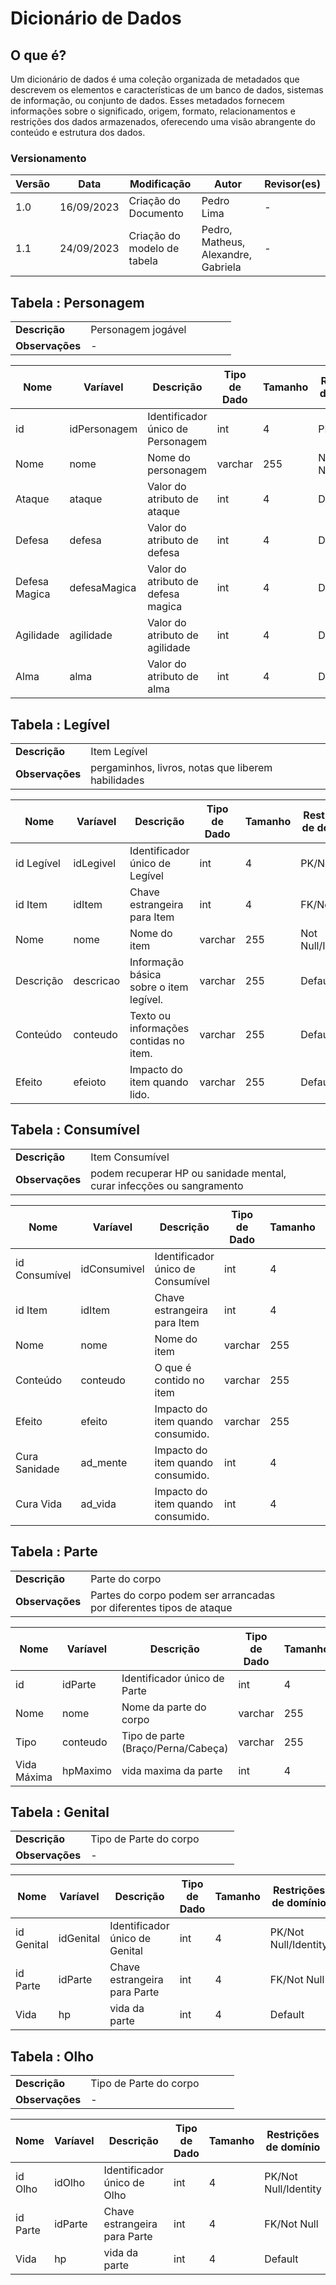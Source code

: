 # Dicionário de Dados

## O que é?

Um dicionário de dados é uma coleção organizada de metadados que descrevem os elementos e características de um banco de dados, sistemas de informação, ou conjunto de dados. Esses metadados fornecem informações sobre o significado, origem, formato, relacionamentos e restrições dos dados armazenados, oferecendo uma visão abrangente do conteúdo e estrutura dos dados.

### Versionamento

| Versão | Data       | Modificação                 | Autor                               | Revisor(es) |
| ------ | ---------- | --------------------------- | ----------------------------------- | ----------- |
| 1.0    | 16/09/2023 | Criação do Documento        | Pedro Lima                          | -           |
| 1.1    | 24/09/2023 | Criação do modelo de tabela | Pedro, Matheus, Alexandre, Gabriela | -           |

## Tabela : **Personagem**

|                 |                    |     |     |     |     |
| --------------- | ------------------ | --- | --- | --- | --- |
| **Descrição**   | Personagem jogável |     |     |     |     |
| **Observações** | -                  |     |     |     |     |

| Nome          | Varíavel     | Descrição                          | Tipo de Dado | Tamanho | Restrições de domínio |
| ------------- | ------------ | ---------------------------------- | ------------ | ------- | --------------------- |
| id            | idPersonagem | Identificador único de Personagem  | int          | 4       | PK/Not Null           |
| Nome          | nome         | Nome do personagem                 | varchar      | 255     | Not Null/Identity     |
| Ataque        | ataque       | Valor do atributo de ataque        | int          | 4       | Default               |
| Defesa        | defesa       | Valor do atributo de defesa        | int          | 4       | Default               |
| Defesa Magica | defesaMagica | Valor do atributo de defesa magica | int          | 4       | Default               |
| Agilidade     | agilidade    | Valor do atributo de agilidade     | int          | 4       | Default               |
| Alma          | alma         | Valor do atributo de alma          | int          | 4       | Default               |

## Tabela : **Legível**

|                 |                                                    |     |     |     |
| --------------- | -------------------------------------------------- | --- | --- | --- |
| **Descrição**   | Item Legível                                       |     |     |     |
| **Observações** | pergaminhos, livros, notas que liberem habilidades |     |     |     |

| Nome       | Varíavel  | Descrição                               | Tipo de Dado | Tamanho | Restrições de domínio |
| ---------- | --------- | --------------------------------------- | ------------ | ------- | --------------------- |
| id Legível | idLegivel | Identificador único de Legível          | int          | 4       | PK/Not Null           |
| id Item    | idItem    | Chave estrangeira para Item             | int          | 4       | FK/Not Null           |
| Nome       | nome      | Nome do item                            | varchar      | 255     | Not Null/Identity     |
| Descrição  | descricao | Informação básica sobre o item legível. | varchar      | 255     | Default               |
| Conteúdo   | conteudo  | Texto ou informações contidas no item.  | varchar      | 255     | Default               |
| Efeito     | efeioto   | Impacto do item quando lido.            | varchar      | 255     | Default               |

## Tabela : **Consumível**

|                 |                                                                       |     |     |     |
| --------------- | --------------------------------------------------------------------- | --- | --- | --- |
| **Descrição**   | Item Consumível                                                       |     |     |     |
| **Observações** | podem recuperar HP ou sanidade mental, curar infecções ou sangramento |     |     |     |

| Nome          | Varíavel     | Descrição                         | Tipo de Dado | Tamanho | Restrições de domínio |
| ------------- | ------------ | --------------------------------- | ------------ | ------- | --------------------- |
| id Consumível | idConsumivel | Identificador único de Consumível | int          | 4       | PK/Not Null           |
| id Item       | idItem       | Chave estrangeira para Item       | int          | 4       | FK/Not Null           |
| Nome          | nome         | Nome do item                      | varchar      | 255     | Not Null/Identity     |
| Conteúdo      | conteudo     | O que é contido no item           | varchar      | 255     | Default               |
| Efeito        | efeito       | Impacto do item quando consumido. | varchar      | 255     | Default               |
| Cura Sanidade | ad_mente     | Impacto do item quando consumido. | int          | 4       | Default               |
| Cura Vida     | ad_vida      | Impacto do item quando consumido. | int          | 4       | Default               |

## Tabela : **Parte**

|                 |                                                                     |     |     |     |
| --------------- | ------------------------------------------------------------------- | --- | --- | --- |
| **Descrição**   | Parte do corpo                                                      |     |     |     |
| **Observações** | Partes do corpo podem ser arrancadas por diferentes tipos de ataque |     |     |     |

| Nome        | Varíavel | Descrição                          | Tipo de Dado | Tamanho | Restrições de domínio |
| ----------- | -------- | ---------------------------------- | ------------ | ------- | --------------------- |
| id          | idParte  | Identificador único de Parte       | int          | 4       | PK/Not Null/Identity  |
| Nome        | nome     | Nome da parte do corpo             | varchar      | 255     | Not Null/Identity     |
| Tipo        | conteudo | Tipo de parte (Braço/Perna/Cabeça) | varchar      | 255     | Default               |
| Vida Máxima | hpMaximo | vida maxima da parte               | int          | 4       | Default               |

## Tabela : **Genital**

|                 |                        |     |     |     |
| --------------- | ---------------------- | --- | --- | --- |
| **Descrição**   | Tipo de Parte do corpo |     |     |     |
| **Observações** | -                      |     |     |     |

| Nome       | Varíavel  | Descrição                      | Tipo de Dado | Tamanho | Restrições de domínio |
| ---------- | --------- | ------------------------------ | ------------ | ------- | --------------------- |
| id Genital | idGenital | Identificador único de Genital | int          | 4       | PK/Not Null/Identity  |
| id Parte   | idParte   | Chave estrangeira para Parte   | int          | 4       | FK/Not Null           |
| Vida       | hp        | vida da parte                  | int          | 4       | Default               |

## Tabela : **Olho**

|                 |                        |     |     |     |
| --------------- | ---------------------- | --- | --- | --- |
| **Descrição**   | Tipo de Parte do corpo |     |     |     |
| **Observações** | -                      |     |     |     |

| Nome     | Varíavel | Descrição                    | Tipo de Dado | Tamanho | Restrições de domínio |
| -------- | -------- | ---------------------------- | ------------ | ------- | --------------------- |
| id Olho  | idOlho   | Identificador único de Olho  | int          | 4       | PK/Not Null/Identity  |
| id Parte | idParte  | Chave estrangeira para Parte | int          | 4       | FK/Not Null           |
| Vida     | hp       | vida da parte                | int          | 4       | Default               |

